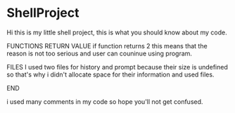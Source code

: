 # ShellProject

Hi this is my little shell project, this is what you should know about my code.

FUNCTIONS RETURN VALUE
if function returns 2 this means that the reason is not too serious and user can couninue using program.

FILES
I used two files for history and prompt because their size is undefined so that's why i didn't allocate space for their information and used files.

END

i used many comments in my code so hope you'll not get confused.
